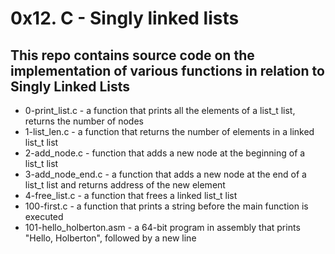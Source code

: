 # 0x12. C - Singly linked lists
## This repo contains source code on the implementation of various functions in relation to Singly Linked Lists
- 0-print_list.c - a function that prints all the elements of a list_t list, returns the number of nodes
- 1-list_len.c - a function that returns the number of elements in a linked list_t list
- 2-add_node.c - function that adds a new node at the beginning of a list_t list
- 3-add_node_end.c - a function that adds a new node at the end of a list_t list and returns address of the new element
- 4-free_list.c - a function that frees a linked list_t list
- 100-first.c - a function that prints a string before the main function is executed
- 101-hello_holberton.asm - a 64-bit program in assembly that prints "Hello, Holberton", followed by a new line

